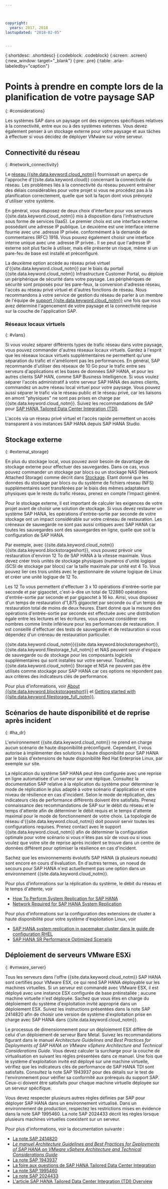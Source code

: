 ```yaml
---



copyright:
  years: 2017, 2018
lastupdated: "2018-02-05"


---
```


{:shortdesc: .shortdesc}
{:codeblock: .codeblock}
{:screen: .screen}
{:new_window: target="_blank"}
{:pre: .pre}
{:table: .aria-labeledby="caption"}

# Points à prendre en compte lors de la planification de votre paysage SAP 
{: #considerations}

Les systèmes SAP dans un paysage ont des exigences spécifiques relatives à la connectivité, entre eux ou à des systèmes externes. Vous devez également penser à un stockage externe pour votre paysage et aux tâches à effectuer si vous décidez de déployer VMware sur votre serveur. 

## Connectivité du réseau
{: #network_connectivity}

Le [réseau {{site.data.keyword.cloud_notm}}](/docs/infrastructure/sap-hana/hana-about.html#ibm_cloud_network) fournissait un aperçu de l'approche d'{{site.data.keyword.cloud}} concernant la connectivité du réseau. Les problèmes liés à la connectivité du réseau peuvent entraîner des délais considérables pour votre projet si vous ne procédez pas à la planification correctement, quelle que soit la façon dont vous prévoyez d'utiliser votre système.  

En général, vous disposez de deux choix d'interface pour vos serveurs {{site.data.keyword.cloud_notm}} mis à disposition dans l'infrastructure sous forme de services (IaaS). Le premier choix est une interface externe possédant une adresse IP publique. Le deuxième est une interface interne fournie avec une .adresse IP privée. conformément à la demande de commentaires (RFC) 1918. Vous pouvez également choisir une interface interne unique avec une .adresse IP privée.. Il se peut que l'adresse IP externe soit plus facile à utiliser, mais elle présente un risque, même si un pare-feu de base est installé et préconfiguré. 

La deuxième option accède au réseau privé virtuel d'{{site.data.keyword.cloud_notm}} par le biais du portail {{site.data.keyword.cloud_notm}} Infrastructure Customer Portal, ou déploie un périphérique de sécurité dans votre paysage. Les périphériques de sécurité sont proposés pour les pare-feux, la conversion d'adresse réseau, l'accès au réseau privé virtuel et d'autres fonctions de réseau. Nous recommandons à votre service de gestion du réseau de parler à un membre de l'équipe de [support {{site.data.keyword.cloud_notm}}](https://console.bluemix.net/docs/get-support/howtogetsupport.html#getting-customer-support) une fois que vous avez déterminé l'agencement de votre paysage et la connectivité requise sur la couche de l'application SAP. 

### Réseaux locaux virtuels 
{: #vlans}

Si vous voulez séparer différents types de trafic réseau dans votre paysage, vous pouvez commander d'autres réseaux locaux virtuels. Gardez à l'esprit que les réseaux locaux virtuels supplémentaires ne permettent qu'une séparation du trafic et n'améliorent pas les performances. En général, SAP recommande d'utiliser des réseaux de 10 Go pour le trafic entre ses serveurs d'applications et les bases de données SAP HANA, et pour les autres clients SAP HAN, comme SAP Business Intelligence. Si vous voulez séparer l'accès administratif à votre serveur SAP HANA des autres clients, commandez un autre réseau local virtuel pour votre paysage. Vous pouvez aussi séparer le trafic via le réseau public et le réseau privé, car les liaisons en amont "physiques" ne sont pas prises en charge par {{site.data.keyword.cloud_notm}}. Suivez les recommandations de SAP pour [SAP HANA Tailored Data Center Integration (TDI)](https://blogs.saphana.com/2015/02/18/sap-hana-tailored-data-center-integration-tdi-overview/).

L'accès via un réseau privé virtuel et l'accès rapide permettent un accès transparent à vos instances SAP HANA depuis SAP HANA Studio. 

## Stockage externe
{: #external_storage}

En plus du stockage local, vous pouvez avoir besoin de davantage de stockage externe pour effectuer des sauvegardes. Dans ce cas, vous pouvez commander un stockage par blocs ou un stockage NAS (Network Attached Storage) comme décrit dans [Stockage](/docs/infrastructure/sap-hana/hana-general-iaas-concepts.html#storage). Etant donné que les données du stockage par blocs ou du système de fichiers réseau (NFS) supplémentaires sont transférées par le biais des mêmes adaptateurs physiques que le reste du trafic réseau, prenez en compte l'impact généré.  

Pour le stockage externe, il est important de calculer les exigences de votre projet avant de choisir une solution de stockage. Si vous devez restaurer un système SAP HANA, les opérations d'entrée-sortie par seconde de votre stockage ont un impact considérable sur votre créneau de restauration. Les créneaux de sauvegarde ne sont pas aussi critiques avec SAP HANA car toutes les sauvegardes sont des sauvegardes en ligne, quelle que soit la configuration de SAP HANA. 

Par exemple, avec {{site.data.keyword.cloud_notm}} {{site.data.keyword.blockstorageshort}}, vous pouvez prévoir une restauration d'environ 12 To de SAP HANA à la vitesse maximale. Vous devez créer trois unités de stockage physiques (numéros d'unité logique iSCSI de stockage par blocs) car la taille maximale par unité est 4 To. Vous pouvez lier ces trois unités avec le gestionnaire de volume logique de Linux et créer une unité logique de 12 To.  

Les 12 To vous permettent d'effectuer 3 x 10 opérations d'entrée-sortie par seconde et par gigaoctet, c'est-à-dire un total de 122880 opérations d'entrée-sortie par seconde et par gigaoctet à 16 ko. Ainsi, vous disposez d'un temps de restauration d'1,875 gigaoctet par seconde ou d'un temps de restauration total de moins de deux heures. Etant donné que la mesure des opérations d'entrée-sortie par seconde est effectuée avec une distribution égale entre les lectures et les écritures, vous pouvez considérer ces nombres comme limite inférieure pour les performances de restauration. Il est conseillé d'effectuer des tests de sauvegarde et de restauration si vous dépendez d'un créneau de restauration particulier. 

{{site.data.keyword.cloud_notm}}{{site.data.keyword.blockstorageshort}}, {{site.data.keyword.filestorage_full_notm}} et NAS peuvent servir d'espace de sauvegarde ou de stockage pour les composants logiciels supplémentaires qui sont installés sur votre serveur. Toutefois, {{site.data.keyword.cloud_notm}} Storage et NSA ne peuvent pas être utilisés comme stockage pour SAP HANA car ces options ne répondent pas aux critères des indicateurs clés de performance. 

Pour plus d'informations, voir [About {{site.data.keyword.blockstorageshort}}](https://console.bluemix.net/docs/infrastructure/BlockStorage/index.html#getting-started-with-block-storage) et [Getting started with {{site.data.keyword.filestorage_full_notm}}](https://console.bluemix.net/docs/infrastructure/FileStorage/index.html#getting-started-with-file-storage).

## Scénarios de haute disponibilité et de reprise après incident 
{: #ha_dr}

L'environnement {{site.data.keyword.cloud_notm}} ne prend en charge aucun scénario de haute disponibilité préconfiguré. Cependant, il vous autorise à implémenter des solutions à haute disponibilité pour SAP HANA par le biais d'extensions de haute disponibilité Red Hat Enterprise Linux, par exemple sur site. 

La réplication du système SAP HANA peut être configurée avec une reprise en ligne automatisée d'un serveur sur une réplique. Consultez la documentation SAP relative à la réplication du système pour déterminer le mode de réplication le plus adapté à votre scénario d'application et votre niveau de résilience en cas d'incident. Selon le mode de réplication, des indicateurs clés de performance différents doivent être satisfaits. Prenez connaissance des recommandations de SAP sur le débit du réseau et le temps d'attente afin de déterminer le débit requis et le temps d'attente maximal pour le mode de fonctionnement de votre choix. La topologie de réseau d'{{site.data.keyword.cloud_notm}} doit pouvoir servir toutes les configurations requises. Prenez contact avec le support {{site.data.keyword.cloud_notm}} afin de déterminer la configuration optimale pour votre scénario si vous n'êtes pas sûr de vous ou si vous voulez que votre site de reprise après incident se trouve dans un centre de données différent pour optimiser la résilience en cas d'incident. 

Sachez que les environnements évolutifs SAP HANA (à plusieurs noeuds) sont encore en cours d'évaluation. En d'autres termes, un noeud de secours pour SAP HANA n'est actuellement pas une option dans un environnement {{site.data.keyword.cloud_notm}}. 

Pour plus d'informations sur la réplication du système, le débit du réseau et le temps d'attente, voir 
  * [How To Perform System Replication for SAP HANA](https://www.sap.com/documents/2013/10/26c02b58-5a7c-0010-82c7-eda71af511fa.html)
  * [Network Required for SAP HANA System Replication](https://www.sap.com/documents/2014/06/babb2b55-5a7c-0010-82c7-eda71af511fa.html)

Pour plus d'informations sur la configuration des extensions de cluster à haute disponibilité pour votre système d'exploitation Linux, voir 
  * [SAP HANA system replication in pacemaker cluster dans le guide de configuration RHEL](https://access.redhat.com/articles/1466063)
  * [SAP HANA SR Performance Optimized Scenario](https://www.suse.com/docrep/documents/ir8w88iwu7/suse_linux_enterprise_server_for_sap_applications_12_sp1.pdf)

## Déploiement de serveurs VMware ESXi 
{: #vmware_server}

Tous les serveurs dans l'offre {{site.data.keyword.cloud_notm}} SAP HANA sont certifiés pour VMware ESX, ce qui rend SAP HANA déployable sur les machines virtuelles. Si un serveur est commandé avec VMware ESX, il est déployé avec une instance ESX configurée de base préinstallée ; aucune machine virtuelle n'est déployée. Sachez que vous êtes en charge du déploiement du système d'exploitation invité approprié dans un déploiement ESX. Suivez les instructions présentées dans la note SAP 2414820 afin de choisir une version de système d'exploitation prise en charge avec SAP HANA dans {{site.data.keyword.cloud_notm}}. 

Le processus de dimensionnement pour un déploiement ESX diffère de celui d'un déploiement de serveur Bare Metal. Suivez les recommandations figurant dans le manuel *Architecture Guidelines and Best Practices for Deployments of SAP HANA on VMware vSphere Architecture and Technical Considerations Guide*. Vous devez calculer la surcharge pour la couche de virtualisation en suivant les règles présentées dans ce manuel. Une fois que le système d'exploitation invité est déployé sur une machine virtuelle, vérifiez que les indicateurs clés de performance de SAP HANA TDI sont satisfaits. Consultez la note SAP 1943937 pour des détails sur le test de l'environnement pour vérifier sa conformité aux prérequis du support SAP. Ceux-ci doivent être satisfaits pour chaque machine virtuelle déployée sur un serveur spécifique. 

Vous devez respecter plusieurs autres règles définies par SAP pour déployer SAP HANA dans un environnement virtualisé. Dans un environnement de production, respectez les restrictions mises en évidence dans la note SAP 1995460. La note SAP 2024433 décrit les règles lorsque plusieurs machines virtuelles coexistent sur un serveur. 

Pour plus d'informations, voir la documentation suivante :
  * [La note SAP 2414820](https://launchpad.support.sap.com/#/notes/2414820)
  * [*Le manuel Architecture Guidelines and Best Practices for Deployments of SAP HANA on VMware vSphere Architecture and Technical Considerations Guide*](https://www.vmware.com/content/dam/digitalmarketing/vmware/en/pdf/whitepaper/sap_hana_on_vmware_vsphere_best_practices_guide-white-paper.pdf)
  * [La note SAP 1943937](https://launchpad.support.sap.com/#/notes/1943937)
  * [La foire aux questions de SAP HANA Tailored Data Center Integration](https://www.sap.com/documents/2016/05/e8705aae-717c-0010-82c7-eda71af511fa.html)
  * [La note SAP 1995460](https://launchpad.support.sap.com/#/notes/1995460)
  * [La note SAP 2024433](https://launchpad.support.sap.com/#/notes/2024433)
  * [L'article SAP HANA Tailored Data Center Integration (TDI) Overview](https://blogs.saphana.com/2015/02/18/sap-hana-tailored-data-center-integration-tdi-overview/)
